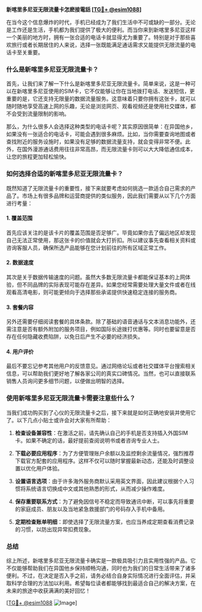 **新喀里多尼亚无限流量卡怎麽接電話 [[TG💪+ @esim1088](https://t.me/s/esim1088)]**

在当今这个信息爆炸的时代，手机已经成为了我们生活中不可或缺的一部分。无论是工作还是生活，手机都为我们提供了极大的便利。而当你来到新喀里多尼亚这样一个美丽的地方时，拥有一张合适的电话卡就显得尤为重要了。特别是对于那些喜欢旅行或者长期居住的人来说，选择一张既能满足通话需求又能提供无限流量的电话卡至关重要。

### 什么是新喀里多尼亚无限流量卡？

首先，让我们来了解一下什么是新喀里多尼亚无限流量卡。简单来说，这是一种可以在新喀里多尼亚使用的SIM卡，它不仅能够让你在当地拨打电话、发送短信，更重要的是，它还支持无限量的数据流量服务。这意味着只要你拥有这张卡，就可以随时随地享受高速上网的乐趣，无论是浏览网页、观看视频还是使用社交媒体，都不会受到流量限制的影响。

那么，为什么很多人会选择这种类型的电话卡呢？其实原因很简单：在异国他乡，如果没有一张适合的电话卡，可能会遇到很多麻烦。比如，当你需要查询地图或者查找附近的服务设施时，如果没有足够的数据流量支持，就会变得非常不便。此外，在国外漫游通话费用往往非常高昂，而无限流量卡则可以大大降低通信成本，让您的旅程更加轻松愉快。

### 如何选择合适的新喀里多尼亚无限流量卡？

既然知道了无限流量卡的重要性，接下来就要考虑如何挑选一款适合自己需求的产品了。市场上有很多品牌和运营商提供的类似服务，因此我们需要从以下几个方面进行考量：

#### 1. 覆盖范围
首先应该关注的是该卡片的覆盖范围是否足够广。毕竟如果你去了偏远地区却发现自己无法正常使用，那这张卡的价值就会大打折扣。所以建议事先查看相关资料或咨询客服人员，确保所选产品能够在您计划前往的所有区域正常工作。

#### 2. 数据速度
其次是关于数据传输速度的问题。虽然大多数无限流量卡都能保证基本的上网体验，但不同品牌的实际表现可能存在差异。如果您经常需要处理大量文件或者在线观看高清电影，则可能更倾向于选择那些承诺提供快速稳定连接的服务商。

#### 3. 套餐内容
另外还需要仔细阅读套餐的具体条款。除了基础的语音通话与文本消息功能外，还需注意是否有额外附加的服务项目，例如国际长途拨打优惠等。同时也要留意是否存在任何隐藏收费陷阱，以免日后产生不必要的经济损失。

#### 4. 用户评价
最后不要忘记参考其他用户的反馈意见。通过网络论坛或者社交媒体平台搜索相关信息，可以帮助我们更好地了解各家公司的真实口碑情况。当然，也可以直接联系销售人员询问更多细节问题，以便做出明智的选择。

### 使用新喀里多尼亚无限流量卡需要注意些什么？

当我们成功购买到了心仪的无限流量卡之后，接下来就是如何正确地安装并使用它了。以下几点小贴士或许会对大家有所帮助：

1. **检查设备兼容性**：在激活之前，请先确认自己的手机是否支持插入外国SIM卡。如果不确定的话，最好提前查阅说明书或者咨询专业人士。
   
2. **下载必要应用程序**：为了方便管理账户余额以及监控剩余流量情况，强烈推荐下载官方配套的应用程序。这样不仅可以随时掌握最新动态，还能及时调整设置以优化用户体验。

3. **设置语言选项**：由于许多海外服务商默认采用英文界面，因此建议根据个人习惯将系统语言切换成中文或其他熟悉的形式，从而减少操作难度。

4. **保存重要联系方式**：为了避免因信号不稳定而导致通讯中断，可以事先将重要的家庭成员、朋友以及当地紧急救援部门的号码存入手机中备用。

5. **定期检查账单明细**：即使选择了无限流量方案，也应当养成定期查看消费记录的习惯，以防出现异常扣费现象。

### 总结

综上所述，新喀里多尼亚无限流量卡确实是一款极具吸引力且实用性强的产品。它不仅能够帮助我们在异国他乡保持顺畅沟通，同时也为我们的日常生活带来了诸多便利。不过，在决定是否入手之前，请务必结合自身实际情况进行全面评估，并采取科学合理的方法加以利用。希望每位读者都能够找到最适合自己的解决方案，在未来的旅途中收获满满的美好回忆！

[[TG💪+ @esim1088](https://t.me/s/esim1088) ![Image](https://i.postimg.cc/4NQfJmqS/Snipaste-2025-05-13-00-14-12.png)]